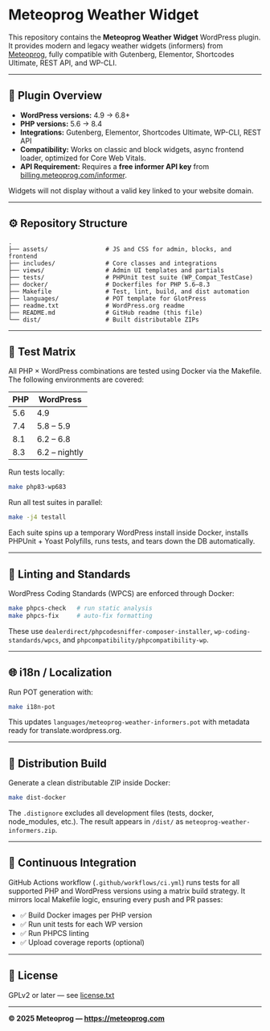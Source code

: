 # Meteoprog Weather Widget

This repository contains the **Meteoprog Weather Widget** WordPress plugin. It provides modern and legacy weather widgets (informers) from [Meteoprog](https://meteoprog.com), fully compatible with Gutenberg, Elementor, Shortcodes Ultimate, REST API, and WP-CLI.

---

## 🧩 Plugin Overview
- **WordPress versions:** 4.9 → 6.8+
- **PHP versions:** 5.6 → 8.4
- **Integrations:** Gutenberg, Elementor, Shortcodes Ultimate, WP-CLI, REST API
- **Compatibility:** Works on classic and block widgets, async frontend loader, optimized for Core Web Vitals.
- **API Requirement:** Requires a **free informer API key** from [billing.meteoprog.com/informer](https://billing.meteoprog.com/informer?utm_source=github&utm_medium=readme).

Widgets will not display without a valid key linked to your website domain.

---

## ⚙️ Repository Structure
```
.
├── assets/                # JS and CSS for admin, blocks, and frontend
├── includes/              # Core classes and integrations
├── views/                 # Admin UI templates and partials
├── tests/                 # PHPUnit test suite (WP_Compat_TestCase)
├── docker/                # Dockerfiles for PHP 5.6–8.3
├── Makefile               # Test, lint, build, and dist automation
├── languages/             # POT template for GlotPress
├── readme.txt             # WordPress.org readme
├── README.md              # GitHub readme (this file)
└── dist/                  # Built distributable ZIPs
```

---

## 🧪 Test Matrix
All PHP × WordPress combinations are tested using Docker via the Makefile. The following environments are covered:

| PHP | WordPress |
|-----|------------|
| 5.6 | 4.9        |
| 7.4 | 5.8 – 5.9  |
| 8.1 | 6.2 – 6.8  |
| 8.3 | 6.2 – nightly |

Run tests locally:
```bash
make php83-wp683
```
Run all test suites in parallel:
```bash
make -j4 testall
```

Each suite spins up a temporary WordPress install inside Docker, installs PHPUnit + Yoast Polyfills, runs tests, and tears down the DB automatically.

---

## 🧰 Linting and Standards

WordPress Coding Standards (WPCS) are enforced through Docker:
```bash
make phpcs-check   # run static analysis
make phpcs-fix     # auto-fix formatting
```
These use `dealerdirect/phpcodesniffer-composer-installer`, `wp-coding-standards/wpcs`, and `phpcompatibility/phpcompatibility-wp`.

---

## 🌐 i18n / Localization
Run POT generation with:
```bash
make i18n-pot
```
This updates `languages/meteoprog-weather-informers.pot` with metadata ready for translate.wordpress.org.

---

## 🚀 Distribution Build
Generate a clean distributable ZIP inside Docker:
```bash
make dist-docker
```
The `.distignore` excludes all development files (tests, docker, node_modules, etc.). The result appears in `/dist/` as `meteoprog-weather-informers.zip`.

---

## 🧱 Continuous Integration

GitHub Actions workflow (`.github/workflows/ci.yml`) runs tests for all supported PHP and WordPress versions using a matrix build strategy. It mirrors local Makefile logic, ensuring every push and PR passes:
- ✅ Build Docker images per PHP version
- ✅ Run unit tests for each WP version
- ✅ Run PHPCS linting
- ✅ Upload coverage reports (optional)

---

## 📜 License
GPLv2 or later — see [license.txt](license.txt)

---

**© 2025 Meteoprog — https://meteoprog.com**
